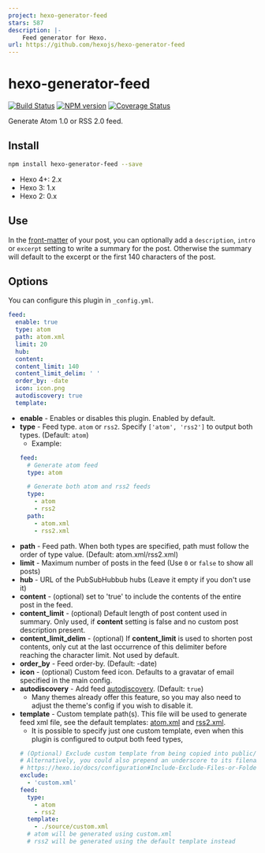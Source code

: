 ```yaml
---
project: hexo-generator-feed
stars: 587
description: |-
    Feed generator for Hexo.
url: https://github.com/hexojs/hexo-generator-feed
---
```


# hexo-generator-feed

[![Build Status](https://github.com/hexojs/hexo-generator-feed/workflows/Tester/badge.svg)](https://github.com/hexojs/hexo-generator-feed/actions?query=workflow%3ATester)
[![NPM version](https://badge.fury.io/js/hexo-generator-feed.svg)](https://www.npmjs.com/package/hexo-generator-feed)
[![Coverage Status](https://img.shields.io/coveralls/hexojs/hexo-generator-feed.svg)](https://coveralls.io/r/hexojs/hexo-generator-feed?branch=master)

Generate Atom 1.0 or RSS 2.0 feed.

## Install

``` bash
npm install hexo-generator-feed --save
```

- Hexo 4+: 2.x
- Hexo 3: 1.x
- Hexo 2: 0.x

## Use

In the [front-matter](https://hexo.io/docs/front-matter.html) of your post, you can optionally add a `description`, `intro` or `excerpt` setting to write a summary for the post. Otherwise the summary will default to the excerpt or the first 140 characters of the post.

## Options

You can configure this plugin in `_config.yml`.

``` yaml
feed:
  enable: true
  type: atom
  path: atom.xml
  limit: 20
  hub:
  content:
  content_limit: 140
  content_limit_delim: ' '
  order_by: -date
  icon: icon.png
  autodiscovery: true
  template:
```
- **enable** - Enables or disables this plugin. Enabled by default.
- **type** - Feed type. `atom` or `rss2`. Specify `['atom', 'rss2']` to output both types. (Default: `atom`)
  * Example:
  ``` yaml
  feed:
    # Generate atom feed
    type: atom

    # Generate both atom and rss2 feeds
    type:
      - atom
      - rss2
    path:
      - atom.xml
      - rss2.xml
  ```
- **path** - Feed path. When both types are specified, path must follow the order of type value. (Default: atom.xml/rss2.xml)
- **limit** - Maximum number of posts in the feed (Use `0` or `false` to show all posts)
- **hub** - URL of the PubSubHubbub hubs (Leave it empty if you don't use it)
- **content** - (optional) set to 'true' to include the contents of the entire post in the feed.
- **content_limit** - (optional) Default length of post content used in summary. Only used, if **content** setting is false and no custom post description present.
- **content_limit_delim** - (optional) If **content_limit** is used to shorten post contents, only cut at the last occurrence of this delimiter before reaching the character limit. Not used by default.
- **order_by** - Feed order-by. (Default: -date)
- **icon** - (optional) Custom feed icon. Defaults to a gravatar of email specified in the main config.
- **autodiscovery** - Add feed [autodiscovery](https://www.rssboard.org/rss-autodiscovery). (Default: `true`)
  * Many themes already offer this feature, so you may also need to adjust the theme's config if you wish to disable it.
- **template** - Custom template path(s). This file will be used to generate feed xml file, see the default templates: [atom.xml](atom.xml) and [rss2.xml](rss2.xml).
  * It is possible to specify just one custom template, even when this plugin is configured to output both feed types,
  ``` yaml
  # (Optional) Exclude custom template from being copied into public/ folder
  # Alternatively, you could also prepend an underscore to its filename, e.g. _custom.xml
  # https://hexo.io/docs/configuration#Include-Exclude-Files-or-Folders
  exclude:
    - 'custom.xml'
  feed:
    type:
      - atom
      - rss2
    template:
      - ./source/custom.xml
    # atom will be generated using custom.xml
    # rss2 will be generated using the default template instead
  ```

